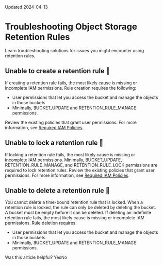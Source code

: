 Updated 2024-04-13
# Troubleshooting Object Storage Retention Rules
Learn troubleshooting solutions for issues you might encounter using retention rules.
## Unable to create a retention rule 🔗 
If creating a retention rule fails, the most likely cause is missing or incomplete IAM permissions. Rule creation requires the following:
  * User permissions that let you access the bucket and manage the objects in those buckets. 
  * Minimally, BUCKET_UPDATE and RETENTION_RULE_MANAGE permissions. 


Review the existing policies that grant user permissions. For more information, see [Required IAM Policies](https://docs.oracle.com/en-us/iaas/Content/Object/Tasks/usingretentionrules.htm#Permissions).
## Unable to lock a retention rule 🔗 
If locking a retention rule fails, the most likely cause is missing or incomplete IAM permissions. Minimally, BUCKET_UPDATE, RETENTION_RULE_MANAGE, and RETENTION_RULE_LOCK permissions are required to lock retention rules.
Review the existing policies that grant user permissions. For more information, see [Required IAM Policies](https://docs.oracle.com/en-us/iaas/Content/Object/Tasks/usingretentionrules.htm#Permissions).
## Unable to delete a retention rule 🔗 
You cannot delete a time-bound retention rule that is locked. When a retention rule is locked, the rule can only be deleted by deleting the bucket. A bucket must be empty before it can be deleted.
If deleting an indefinite retention rule fails, the most likely cause is missing or incomplete IAM permissions. Rule deletion requires:
  * User permissions that let you access the bucket and manage the objects in those buckets. 
  * Minimally, BUCKET_UPDATE and RETENTION_RULE_MANAGE permissions. 


Was this article helpful?
YesNo

